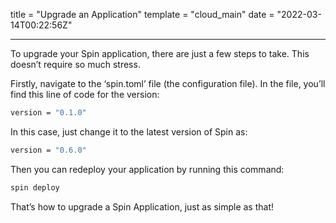 title = "Upgrade an Application"
template = "cloud_main"
date = "2022-03-14T00:22:56Z"

---

To upgrade your Spin application, there are just a few steps to take. This doesn’t require so much stress.

Firstly, navigate to the ‘spin.toml’ file (the configuration file). In the file, you’ll find this line of code for the version:

```bash
version = "0.1.0"
```

In this case, just change it to the latest version of Spin as:

```bash
version = "0.6.0"
```

Then you can redeploy your application by running this command:

```bash
spin deploy
```

That’s how to upgrade a Spin Application, just as simple as that!
